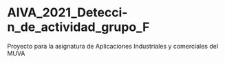 # AIVA_2021_Detecci-n_de_actividad_grupo_F
Proyecto para la asignatura de Aplicaciones Industriales y comerciales del MUVA
